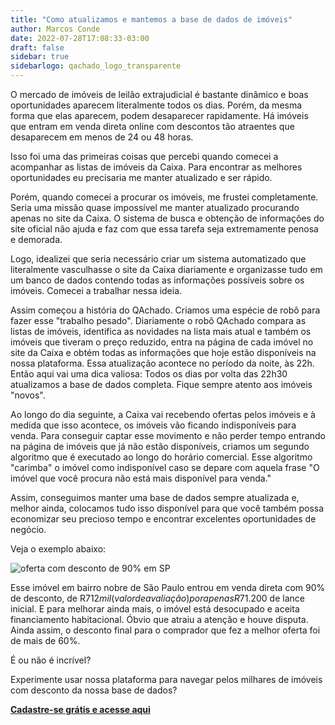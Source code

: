 ```yaml
---
title: "Como atualizamos e mantemos a base de dados de imóveis"
author: Marcos Conde
date: 2022-07-28T17:08:33-03:00
draft: false
sidebar: true
sidebarlogo: qachado_logo_transparente
---
```


O mercado de imóveis de leilão extrajudicial é bastante dinâmico e boas oportunidades aparecem literalmente todos os dias. Porém, da mesma forma que elas aparecem, podem desaparecer rapidamente. Há imóveis que entram em venda direta online com descontos tão atraentes que desaparecem em menos de 24 ou 48 horas.

Isso foi uma das primeiras coisas que percebi quando comecei a acompanhar as listas de imóveis da Caixa. Para encontrar as melhores oportunidades eu precisaria me manter atualizado e ser rápido.

Porém, quando comecei a procurar os imóveis, me frustei completamente. Seria uma missão quase impossível me manter atualizado procurando apenas no site da Caixa. O sistema de busca e obtenção de informações do site oficial não ajuda e faz com que essa tarefa seja extremamente penosa e demorada.

Logo, idealizei que seria necessário criar um sistema automatizado que literalmente vasculhasse o site da Caixa diariamente e organizasse tudo em um banco de dados contendo todas as informações possíveis sobre os imóveis. Comecei a trabalhar nessa ideia.

Assim começou a história do QAchado. Criamos uma espécie de robô para fazer esse "trabalho pesado". Diariamente o robô QAchado compara as listas de imóveis, identifica as novidades na lista mais atual e também os imóveis que tiveram o preço reduzido, entra na página de cada imóvel no site da Caixa e obtém todas as informações que hoje estão disponíveis na nossa plataforma. Essa atualização acontece no período da noite, às 22h. Então aqui vai uma dica valiosa: Todos os dias por volta das 22h30 atualizamos a base de dados completa. Fique sempre atento aos imóveis "novos".

Ao longo do dia seguinte, a Caixa vai recebendo ofertas pelos imóveis e à medida que isso acontece, os imóveis vão ficando indisponíveis para venda. Para conseguir captar esse movimento e não perder tempo entrando na página de imóveis que já não estão disponíveis, criamos um segundo algoritmo que é executado ao longo do horário comercial. Esse algoritmo "carimba" o imóvel como indisponível caso se depare com aquela frase "O imóvel que você procura não está mais disponível para venda."

Assim, conseguimos manter uma base de dados sempre atualizada e, melhor ainda, colocamos tudo isso disponível para que você também possa economizar seu precioso tempo e encontrar excelentes oportunidades de negócio.

Veja o exemplo abaixo:

![oferta com desconto de 90% em SP](/blog/images/imovel_desconto_SP_QAchado.png)

Esse imóvel em bairro nobre de São Paulo entrou em venda direta com 90% de desconto, de R$712 mil (valor de avaliação) por apenas R$71.200 de lance inicial. E para melhorar ainda mais, o imóvel está desocupado e aceita financiamento habitacional. Óbvio que atraiu a atenção e houve disputa. Ainda assim, o desconto final para o comprador que fez a melhor oferta foi de mais de 60%.  

É ou não é incrível? 

Experimente usar nossa plataforma para navegar pelos milhares de imóveis com desconto da nossa base de dados?

<a href="https://qachado.netlify.app" target="_Blank">**Cadastre-se grátis e acesse aqui**</a>




